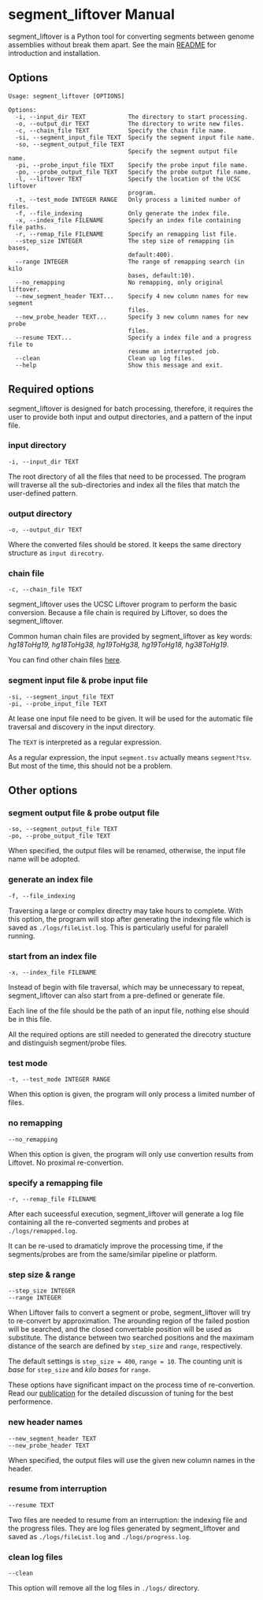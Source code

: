 # segment_liftover Manual

segment_liftover is a Python tool for converting segments between genome assemblies without break them apart. See the main [README](https://github.com/baudisgroup/segment-liftover/blob/master/README.md) for introduction and installation.

## Options
```
Usage: segment_liftover [OPTIONS]

Options:
  -i, --input_dir TEXT            The directory to start processing.
  -o, --output_dir TEXT           The directory to write new files.
  -c, --chain_file TEXT           Specify the chain file name.
  -si, --segment_input_file TEXT  Specify the segment input file name.
  -so, --segment_output_file TEXT
                                  Specify the segment output file name.
  -pi, --probe_input_file TEXT    Specify the probe input file name.
  -po, --probe_output_file TEXT   Specify the probe output file name.
  -l, --liftover TEXT             Specify the location of the UCSC liftover
                                  program.
  -t, --test_mode INTEGER RANGE   Only process a limited number of files.
  -f, --file_indexing             Only generate the index file.
  -x, --index_file FILENAME       Specify an index file containing file paths.
  -r, --remap_file FILENAME       Specify an remapping list file.
  --step_size INTEGER             The step size of remapping (in bases,
                                  default:400).
  --range INTEGER                 The range of remapping search (in kilo
                                  bases, default:10).
  --no_remapping                  No remapping, only original liftover.
  --new_segment_header TEXT...    Specify 4 new column names for new segment
                                  files.
  --new_probe_header TEXT...      Specify 3 new column names for new probe
                                  files.
  --resume TEXT...                Specify a index file and a progress file to
                                  resume an interrupted job.
  --clean                         Clean up log files.
  --help                          Show this message and exit.
```

## Required options
segment_liftover is designed for batch processing, therefore, it requires the user to provide both input and output directories, and a pattern of the input file.

### input directory

```
-i, --input_dir TEXT
```
The root directory of all the files that need to be processed. The program will traverse all the sub-directories and index all the files that match the user-defined pattern.

### output directory

```
-o, --output_dir TEXT 
```
Where the converted files should be stored. It keeps the same directory structure as ```input direcotry```. 

### chain file 
```
-c, --chain_file TEXT
```
segment_liftover uses the UCSC Liftover program to perform the basic conversion. Because a file chain is required by Liftover, so does the segment_liftover.

Common human chain files are provided by segment_liftover as key words: _hg18ToHg19, hg18ToHg38, hg19ToHg38, hg19ToHg18, hg38ToHg19_.

You can find other chain files [here](http://hgdownload.cse.ucsc.edu/downloads.html).

### segment input file & probe input file
```
-si, --segment_input_file TEXT
-pi, --probe_input_file TEXT
```
At lease one input file need to be given. It will be used for the automatic file traversal and discovery in the input directory.

The ```TEXT``` is interpreted as a regular expression. 

As a regular expression, the input ```segment.tsv``` actually means ```segment?tsv```. But most of the time, this should not be a problem.

## Other options

### segment output file & probe output file
```
-so, --segment_output_file TEXT
-po, --probe_output_file TEXT
```
When specified, the output files will be renamed, otherwise, the input file name will be adopted.

### generate an index file
```
-f, --file_indexing
```
Traversing a large or complex directry may take hours to complete. With this option, the program will stop after generating the indexing file which is saved as ```./logs/fileList.log```. This is particularly useful for paralell running.

### start from an index file
```
-x, --index_file FILENAME
```
Instead of begin with file traversal, which may be unnecessary to repeat, segment_liftover can also start from a pre-defined or generate file.

Each line of the file should be the path of an input file, nothing else should be in this file.

All the required options are still needed to generated the direcotry stucture and distinguish segment/probe files.

### test mode
```
-t, --test_mode INTEGER RANGE
```
When this option is given, the program will only process a limited number of files. 

### no remapping
```
--no_remapping
```
When this option is given, the program will only use convertion results from Liftovet. No proximal re-convertion.

### specify a remapping file
```
-r, --remap_file FILENAME
```
After each suceessful execution, segment_liftover will generate a log file containing all the re-converted segments and probes at ```./logs/remapped.log```.

It can be re-used to dramaticly improve the processing time, if the segments/probes are from the same/similar pipeline or platform.

### step size & range
```
--step_size INTEGER
--range INTEGER
```
When Liftover fails to convert a segment or probe, segment_liftover will try to re-convert by approximation. The arounding region of the failed postion will be searched, and the closed convertable position will be used as substitute. The distance between two searched positions and the maximam distance of the search are defined by ```step_size``` and ```range```, respectively.

The default settings is ```step_size = 400```, ```range = 10```. The counting unit is _base_ for ```step_size``` and _kilo bases_ for ```range```.

These options have significant impact on the process time of re-convertion. Read our [publication]() for the detailed discussion of tuning for the best performence.

### new header names
```
--new_segment_header TEXT
--new_probe_header TEXT
```
When specified, the output files will use the given new column names in the header.

### resume from interruption
```
--resume TEXT
```
Two files are needed to resume from an interruption: the indexing file and the progress files. They are log files generated by segment_liftover and saved as ```./logs/fileList.log``` and ```./logs/progress.log```.

### clean log files
```
--clean
```
This option will remove all the log files in ```./logs/``` directory.
